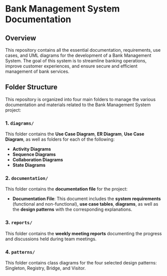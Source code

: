 # Bank Management System Documentation
## Overview
This repository contains all the essential documentation, requirements, use cases, and UML diagrams for the development of a Bank Management System. The goal of this system is to streamline banking operations, improve customer experiences, and ensure secure and efficient management of bank services.

## Folder Structure

This repository is organized into four main folders to manage the various documentation and materials related to the Bank Management System project:

### 1. **`diagrams/`**  
This folder contains the **Use Case Diagram**, **ER Diagram**, **Use Case Diagram**, as well as folders for each of the following:

- **Activity Diagrams**
- **Sequence Diagrams**
- **Collaboration Diagrams**
- **State Diagrams**

### 2. **`documentation/`**  
This folder contains the **documentation file** for the project:

- **Documentation File**: This document includes the **system requirements** (functional and non-functional), **use case tables**, **diagrams**, as well as the **design patterns** with the corresponding explanations.

### 3. **`reports/`**  
This folder contains the **weekly meeting reports** documenting the progress and discussions held during team meetings.

### 4. **`patterns/`**
This folder contains class diagrams for the four selected design patterns: Singleton, Registry, Bridge, and Visitor.